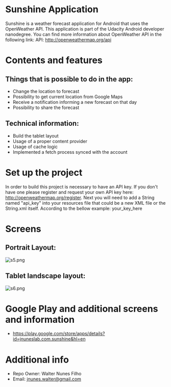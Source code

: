 # **Sunshine Application** #

Sunshine is a weather forecast application for Android that uses the OpenWeather API. This application is part of the Udacity Android developer nanodegree.
You can find more information about OpenWeather API in the following link: API: http://openweathermap.org/api

# **Contents and features** #
## Things that is possible to do in the app: ##
* Change the location to forecast
* Possibility to get current location from Google Maps
* Receive a notification informing a new forecast on that day
* Possibility to share the forecast

## Technical information: ##
* Build the tablet layout
* Usage of a proper content provider
* Usage of cache logic
* Implemented a fetch process synced with the account

# **Set up the project** #

In order to build this project is necessary to have an API key. If you don't have one please register and request your own API key here: http://openweathermap.org/register.
Next you will need to add a String named "api_key" into your resources file that could be a new XML file or the String.xml itself. According to the bellow example:
<string name="api_key" translatable="false">your_key_here</string>

# **Screens** #
## Portrait Layout: ##

![s5.png](https://bitbucket.org/repo/k6neKa/images/1640802019-s5.png)

## Tablet landscape layout: ##

![s6.png](https://bitbucket.org/repo/k6neKa/images/1592313677-s6.png)

# **Google Play and additional screens and information** #
* https://play.google.com/store/apps/details?id=jnuneslab.com.sunshine&hl=en

# **Additional info** #
* Repo Owner: Walter Nunes Filho
* Email: jnunes.walter@gmail.com